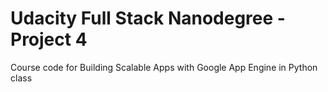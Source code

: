 Udacity Full Stack Nanodegree - Project 4
=====

Course code for Building Scalable Apps with Google App Engine in Python class
